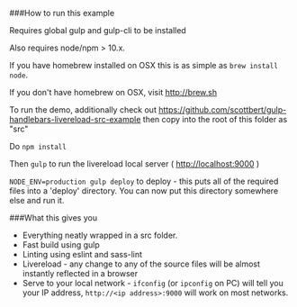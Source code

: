 ###How to run this example

Requires global gulp and gulp-cli to be installed

Also requires node/npm > 10.x.

If you have homebrew installed on OSX this is as simple as `brew install node`.

If you don't have homebrew on OSX, visit http://brew.sh

To run the demo, additionally check out https://github.com/scottbert/gulp-handlebars-livereload-src-example then copy into the root of this folder as "src"

Do ```npm install```

Then ```gulp``` to run the livereload local server ( [http://localhost:9000](http://localhost:9000) )

```NODE_ENV=production gulp deploy``` to deploy - this puts all of the required files into a 'deploy' directory. You can now put this directory somewhere else and run it.

###What this gives you

* Everything neatly wrapped in a src folder.
* Fast build using gulp
* Linting using eslint and sass-lint
* Livereload - any change to any of the source files will be almost instantly reflected in a browser
* Serve to your local network - ```ifconfig``` (or ```ipconfig``` on PC) will tell you your IP address, ```http://<ip address>:9000``` will work on most networks.
